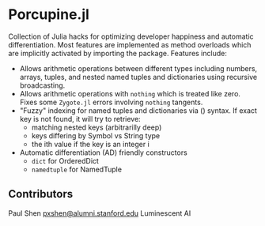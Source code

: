 # Porcupine.jl

Collection of Julia hacks for optimizing developer happiness and automatic differentiation. Most features are implemented as method overloads which are implicitly activated by importing the package. Features include:
- Allows arithmetic operations between different types including numbers, arrays, tuples, and nested named tuples and dictionaries using recursive broadcasting. 
- Allows arithmetic operations with `nothing` which is treated like zero. Fixes some `Zygote.jl` errors involving `nothing` tangents.
- "Fuzzy" indexing for named tuples and dictionaries via () syntax. If exact key is not found, it will try to retrieve:
    - matching nested keys (arbitrarilly deep)
    - keys differing by Symbol vs String type
    - the ith value if the key is an integer i
- Automatic differentiation (AD) friendly constructors
    - `dict` for OrderedDict
    - `namedtuple` for NamedTuple


## Contributors
Paul Shen
pxshen@alumni.stanford.edu
Luminescent AI
